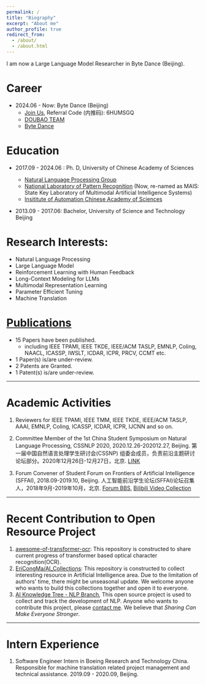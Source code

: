 ```yaml
---
permalink: /
title: "Biography"
excerpt: "About me"
author_profile: true
redirect_from: 
  - /about/
  - /about.html
---
```



I am now a Large Language Model Researcher in Byte Dance (Beijing).



# Career

- 2024.06 - Now: Byte Dance (Beijing)
  - [Join Us](https://jobs.bytedance.com), Referral Code (内推码): 6HUMSGQ
  - [DOUBAO TEAM](https://team.doubao.com/zh/)
  - [Byte Dance](https://www.bytedance.com)

Education
======

* 2017.09 - 2024.06 : Ph. D, University of Chinese Academy of Sciences
  * [Natural Language Processing Group](http://www.nlpr.ia.ac.cn/cip/introduction.htm)
  * [National Laboratory of Pattern Recognition](http://ia.cas.cn/jgsz/kyxt/dmtrgzn/) (Now, re-named as MAIS: State Key Laboratory of Multimodal Artificial Intelligence Systems)
  * [Insititute of Automation Chinese Academy of Sciences](http://www.ia.cas.cn/)

* 2013.09 - 2017.06: Bachelor, University of Science and Technology Beijing

Research Interests:
======

* Natural Language Processing
* Large Language Model
* Reinforcement Learning with Human Feedback
* Long-Context Modeling for LLMs
* Multimodal Representation Learning
* Parameter Efficient Tuning
* Machine Translation

# [Publications](https://ericongma.github.io/publications/)

- 15 Papers have been published.
  - including IEEE TPAMI, IEEE TKDE, IEEE/ACM TASLP, EMNLP, Coling, NAACL, ICASSP, IWSLT, ICDAR, ICPR, PRCV, CCMT etc.
- 1 Paper(s) is/are under-review.
- 2 Patents are Granted.
- 1 Patent(s) is/are under-review.



---



Academic Activities
======

1. Reviewers for IEEE TPAMI, IEEE TMM, IEEE TKDE, IEEE/ACM TASLP, AAAI, EMNLP, Coling, ICASSP, ICDAR, ICPR, IJCNN and so on.

2. Committee Member of the 1st China Student Symposium on Natural Language Processing, CSSNLP 2020, 2020.12.26-202012.27, Beijing. 第一届中国自然语言处理学生研讨会(CSSNP) 组委会成员，负责前沿主题研讨论坛部分。2020年12月26日-12月27日，北京. [LINK](http://conference.cipsc.org.cn/cssnlp/#/)

3. Forum Convener of Student Forum on Frontiers of Artificial Intelligence (SFFAI), 2018.09-2019.10, Beijing. 人工智能前沿学生论坛(SFFAI)论坛召集人，2018年9月-2019年10月，北京. [Forum BBS](https://bbs.sffai.com/), [Bilibili Video Collection](https://www.bilibili.com/read/cv1632709/)

---

# Recent Contribution to Open Resource Project

1. [awesome-of-transformer-ocr](https://github.com/EriCongMa/awesome-transformer-ocr): This repository is constructed to share current progress of transformer based optical character recognition(OCR). 
2. [EriCongMa/AI_Collections](https://github.com/EriCongMa/AI_Collections): This repository is constructed to collect interesting resource in Artificial Intelligence area. Due to the limitation of authors' time, there might be unseasonal update. We welcome anyone who wants to build this collections together and open it to everyone.
3. [AI Knowledge Tree - NLP Branch](https://github.com/SFFAI-AIKT/AIKT-Natural_Language_Processing), This open source project is used to collect and track the development of NLP. Anyone who wants to contribute this project, please [contact me](mailto:cong.ma@nlpr.ia.ac.cn). We believe that *Sharing Can Make Everyone Stronger*.

---

Intern Experience
===

1. Software Engineer Intern in Boeing Research and Technology China. Responsible for machine translation related project management and technical assistance. 2019.09 - 2020.09, Beijing.
